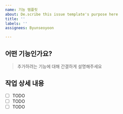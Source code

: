 ```yaml
---
name: 기능 템플릿
about: De.scribe this issue template's purpose here
title: ''
labels: ''
assignees: Byunseoyoon

---
```


## 어떤 기능인가요?

> 추가하려는 기능에 대해 간결하게 설명해주세요

## 작업 상세 내용

- [ ] TODO
- [ ] TODO
- [ ] TODO

